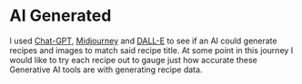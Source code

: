 # AI Generated

I used [Chat-GPT](https://chat.openai.com/chat), [Midjourney](https://www.midjourney.com/home/?callbackUrl=%2Fapp%2F) and [DALL-E](https://labs.openai.com/) to see if an AI could generate recipes and images to match said recipe title. At some point in this journey I would like to try each recipe out to gauge just how accurate these Generative AI tools are with generating recipe data.